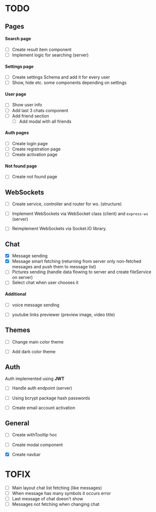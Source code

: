 # TODO

## Pages

#### Search page

- [ ] Create result item component
- [ ] Implement logic for searching (server)

#### Settings page

- [ ] Create settings Schema and add it for every user
- [ ] Show, hide etc. some components depending on settings 

#### User page

- [ ] Show user info
- [ ] Add last 3 chats component
- [ ] Add friend section 
    - [ ] Add modal with all friends

#### Auth pages

- [ ] Create login page
- [ ] Create registration page
- [ ] Create activation page

#### Not found page
- [ ] Create not found page

## WebSockets

- [ ] Create service, controller and router for ws. (structure) 
- [ ] Implement WebSockets via WebSocket class (client) and `express-ws` (server)
- [ ] Reimplement WebSockets via Socket.IO library.


## Chat

- [x] Message sending
- [x] Message smart fetching (returning from server only non-fetched messages and push them to message list)
- [ ] Pictures sending (handle data flowing to server and create fileService on server)
- [ ] Select chat when user chooses it

#### Additional 

- [ ] voice message sending
- [ ] youtube links previewer (preview image, video title)


## Themes

- [ ] Change main color theme
- [ ] Add dark color theme 


## Auth

Auth implemented using **JWT**

- [ ] Handle auth endpoint (server)
- [ ] Using bcrypt package hash passwords
- [ ] Create email account activation


## General

- [ ] Create withTooltip hoc
- [ ] Create modal component
- [x] Create navbar


# TOFIX

- [ ] Main layout chat list fetching (like messages)
- [ ] When message has many symbols it occurs error
- [ ] Last message of chat doesn't show
- [ ] Messages not fetching when changing chat

